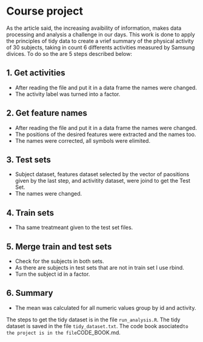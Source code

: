 # Course project

As the article said, the increasing avaibility of information, makes data processing and analysis a challenge in our days. This work is done to apply the principles of tidy data to create a vrief summary of the physical activity of 30 subjects, taking in count 6 differents activities measured by Samsung divices. To do so the are 5 steps described below:

## 1. Get activities
* After reading the file and put it in a data frame the names were changed.
* The activity label was turned into a factor.

## 2. Get feature names
* After reading the file and put it in a data frame the names were changed.
* The positions of the desired features were extracted and the names too.
* The names were corrected, all symbols were elimited.

## 3. Test sets
* Subject dataset, features  dataset selected by the vector of paositions given by the last step, and activitity dataset, were joind to get the Test Set.
* The names were changed. 

## 4. Train sets
* Tha same treatmeant given to the test set files.

## 5. Merge train and test sets
* Check for the subjects in both sets.
* As there are subjects in test sets that are not in train set I use rbind.
* Turn the subject id in a factor.

## 6. Summary
* The mean was calculated for all numeric values group by id and activity.


The steps to get the tidy dataset is in the file  `run_analysis.R`. The tidy dataset is saved in the file `tidy_dataset.txt`. The code book asociated` to the project is in the file `CODE_BOOK.md. 

